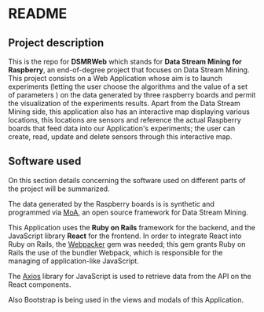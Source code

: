 ﻿# README

## Project description

This is the repo for **DSMRWeb** which stands for **Data Stream Mining for Raspberry**, an end-of-degree project that focuses on Data Stream Mining. This project consists on a Web Application whose aim is to launch experiments (letting the user choose the algorithms and the value of a set of parameters ) on the data generated by three raspberry boards and permit the visualization of the experiments results.  Apart from the Data Stream Mining side, this application also has an interactive map displaying various locations, this locations are sensors and reference the actual Raspberry boards that feed data into our Application's experiments; the user can create, read, update and delete sensors through this interactive map.

 ## Software used

On this section details concerning the software used on different parts of the project will be summarized.

The data generated by the Raspberry boards is is synthetic and programmed via  [MoA](https://moa.cms.waikato.ac.nz/), an open source framework for Data Stream Mining.

This Application uses the **Ruby on Rails** framework for the backend, and the JavaScript library **React** for the frontend. In order to integrate React into Ruby on Rails, the [Webpacker](https://github.com/rails/webpacker#installation) gem was needed; this gem grants Ruby on Rails the use of the bundler Webpack, which is responsible for the managing of application-like JavaScript.

The [Axios](https://github.com/axios/axios) library for JavaScript is used to retrieve data from the API on the React components.

Also Bootstrap is being used in the views and modals of this Application.






